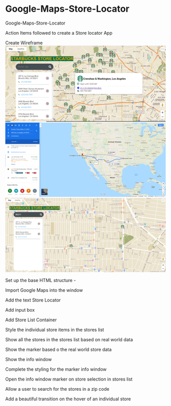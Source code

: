 # Google-Maps-Store-Locator
Google-Maps-Store-Locator

Action Items followed to create a Store locator App

Create Wireframe
![Alt text](images/Screenshot1.PNG?raw=true "Title")
![Alt text](images/Screenshot2.PNG?raw=true "Title")
![Alt text](images/Screenshot3.PNG?raw=true "Title")

Set up the base HTML structure -

Import Google Maps into the window

Add the text Store Locator

Add input box

Add Store List Container

Style the individual store items in the stores list

Show all the stores in the stores list based on real world data

Show the marker based o the real world store data

Show the info window

Complete the styling for the marker info window

Open the info window marker on store selection in stores list

Allow a user to search for the stores in a zip code

Add a beautiful transition on the hover of an individual store
